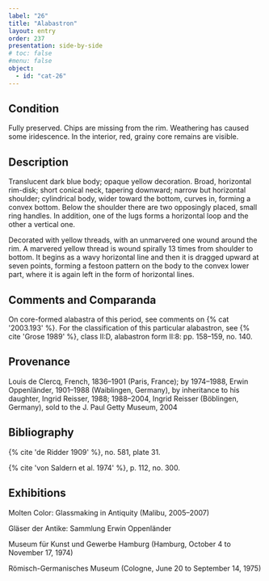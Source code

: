```yaml
---
label: "26"
title: "Alabastron"
layout: entry
order: 237
presentation: side-by-side
# toc: false
#menu: false 
object:
  - id: "cat-26"
---
```


## Condition

Fully preserved. Chips are missing from the rim. Weathering has caused some iridescence. In the interior, red, grainy core remains are visible.

## Description

Translucent dark blue body; opaque yellow decoration. Broad, horizontal rim-disk; short conical neck, tapering downward; narrow but horizontal shoulder; cylindrical body, wider toward the bottom, curves in, forming a convex bottom. Below the shoulder there are two opposingly placed, small ring handles. In addition, one of the lugs forms a horizontal loop and the other a vertical one.

Decorated with yellow threads, with an unmarvered one wound around the rim. A marvered yellow thread is wound spirally 13 times from shoulder to bottom. It begins as a wavy horizontal line and then it is dragged upward at seven points, forming a festoon pattern on the body to the convex lower part, where it is again left in the form of horizontal lines.

## Comments and Comparanda

On core-formed alabastra of this period, see comments on {% cat '2003.193' %}. For the classification of this particular alabastron, see {% cite 'Grose 1989' %}, class II:D, alabastron form II:8: pp. 158–159, no. 140.

## Provenance

Louis de Clercq, French, 1836–1901 (Paris, France); by 1974–1988, Erwin Oppenländer, 1901–1988 (Waiblingen, Germany), by inheritance to his daughter, Ingrid Reisser, 1988; 1988–2004, Ingrid Reisser (Böblingen, Germany), sold to the J. Paul Getty Museum, 2004

## Bibliography

{% cite 'de Ridder 1909' %}, no. 581, plate 31.

{% cite 'von Saldern et al. 1974' %}, p. 112, no. 300.

## Exhibitions

Molten Color: Glassmaking in Antiquity (Malibu, 2005–2007)

Gläser der Antike: Sammlung Erwin Oppenländer

Museum für Kunst und Gewerbe Hamburg (Hamburg, October 4 to November 17, 1974)

Römisch-Germanisches Museum (Cologne, June 20 to September 14, 1975)